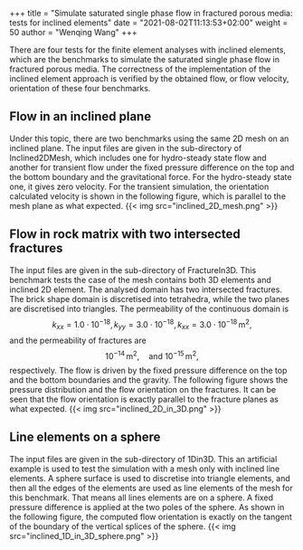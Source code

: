 +++
title = "Simulate saturated single phase flow in fractured porous media: tests for inclined elements"
date = "2021-08-02T11:13:53+02:00"
weight = 50
author = "Wenqing Wang"
+++

There are four tests for the finite element analyses with inclined elements,
 which are the benchmarks to simulate the saturated single phase flow in fractured
 porous media. The correctness of the implementation of the
  inclined element approach is verified by the obtained flow, or flow velocity,
 orientation of these four benchmarks.

## Flow in an inclined plane

Under this topic, there are two benchmarks using the same 2D mesh on an inclined
 plane. The input files are given in the sub-directory of Inclined2DMesh,
 which includes one for hydro-steady state flow and another for transient flow
 under the fixed pressure difference on the top and the bottom boundary and
 the gravitational force.
For the hydro-steady state one, it gives zero velocity. For the transient
 simulation, the orientation calculated velocity is shown in the following
 figure, which is parallel to the mesh plane as what expected.
{{< img src="inclined_2D_mesh.png" >}}

## Flow in rock matrix with two intersected fractures

 The input files are given in the sub-directory of FractureIn3D.
This benchmark tests the case of the mesh contains both 3D elements
 and inclined 2D element.
The analysed  domain has two intersected fractures. The brick shape domain is
 discretised into tetrahedra, while the two planes are discretised
 into triangles. The permeability of the continuous domain is
$$k_{xx}=1.0\cdot 10^{-18}, k_{yy}=3.0\cdot 10^{-18}, k_{xx}=3.0\cdot 10^{-18}\,
 \text{m}^2,$$
and
the permeability of
 fractures are $$ 10^{-14}\, \text{m}^2, \quad \text{and }  10^{-15}\, \text{m}^2,$$
 respectively. The flow is
 driven by the fixed pressure difference on the top and the bottom boundaries
 and the gravity. The following figure shows the pressure distribution and
 the flow orientation on the fractures. It can be seen that the flow orientation
 is exactly parallel to the fracture planes as what expected.
{{< img src="inclined_2D_in_3D.png" >}}

## Line elements on a sphere

The input files are given in the sub-directory of 1Din3D.
This an artificial example is used to test the simulation with a mesh only with
 inclined line elements. A sphere surface is used to discretise into triangle
 elements, and then all the edges of the elements are used as line elements of
 the mesh for this benchmark. That means all lines elements are on a sphere.
A fixed pressure difference is applied at the two poles of the sphere. As shown
 in the following figure, the computed flow orientation is exactly on
 the tangent of the boundary of the vertical splices of the sphere.
{{< img src="inclined_1D_in_3D_sphere.png" >}}
